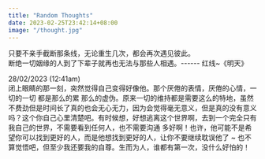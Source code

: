 ```yaml
---
title: "Random Thoughts"
date: 2023-02-25T23:42:14+08:00
image: "/thought.jpg"
---
```


只要不亲手截断那条线，无论重生几次，都会再次遇见彼此。  
断绝一切姻缘的人到了下辈子就再也无法与那些人相遇。------ 红线~《明天》

28/02/2023 (12:41am)  
闭上眼睛的那一刻，突然觉得自己变得好像他。那个厌倦的表情，厌倦的心情，一切的一切 都是那么的累 那么的虚伪。原来一切的维持都是需要这么的特地，虽然不费劲但是时间长了真的也会无心无力，因为会觉得毫无意义，但是真的没有意义吗？这个你自己心里清楚吧。有时候想，好想逃离这个世界啊，去到一个完全只有我自己的世界，不需要看到任何人，也不需要沟通 多好啊！也许，他可能不是希望你可以找到更好的人，而是他想找到更好的人，让你不要继续耽误他了 ~ 也不算觉悟吧，但至少我还要我的自尊。生而为人，谁都有第一次，没什么好怕的！